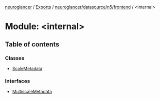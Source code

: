 [neuroglancer](../README.md) / [Exports](../modules.md) / [neuroglancer/datasource/n5/frontend](neuroglancer_datasource_n5_frontend.md) / <internal\>

# Module: <internal\>

## Table of contents

### Classes

- [ScaleMetadata](../classes/neuroglancer_datasource_n5_frontend._internal_.ScaleMetadata.md)

### Interfaces

- [MultiscaleMetadata](../interfaces/neuroglancer_datasource_n5_frontend._internal_.MultiscaleMetadata.md)
